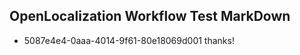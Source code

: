 ## OpenLocalization Workflow Test MarkDown
* 5087e4e4-0aaa-4014-9f61-80e18069d001 thanks!

<!--HONumber=Jul16_HO3-->


